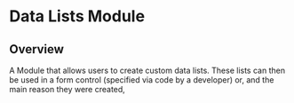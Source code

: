 Data Lists Module
=================

Overview
--------

A Module that allows users to create custom data lists. These lists can then 
be used in a form control (specified via code by a developer) or, and 
the main reason they were created, 
